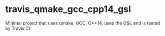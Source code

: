 # travis_qmake_gcc_cpp14_gsl
Minimal project that uses qmake, GCC, C++14, uses the GSL and is tested by Travis CI
